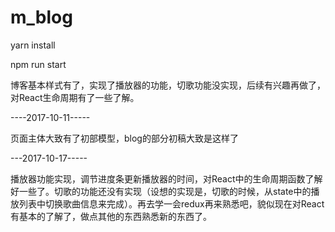 # m_blog

yarn install

npm run start

博客基本样式有了，实现了播放器的功能，切歌功能没实现，后续有兴趣再做了，对React生命周期有了一些了解。

----2017-10-11-----

页面主体大致有了初部模型，blog的部分初稿大致是这样了

---2017-10-17-----

播放器功能实现，调节进度条更新播放器的时间，对React中的生命周期函数了解好一些了。切歌的功能还没有实现（设想的实现是，切歌的时候，从state中的播放列表中切换歌曲信息来完成）。再去学一会redux再来熟悉吧，貌似现在对React有基本的了解了，做点其他的东西熟悉新的东西了。

